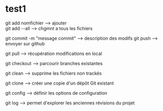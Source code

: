 # test1

git add nomfichier --> ajouter  
git add --all --> chgmnt a tous les fichiers 

git commit -m "message commit" --> description des modifs
git push --> envoyer sur github 

git pull --> récupération modifications en local

git checkout --> parcourir branches existantes

git clean --> supprime les fichiers non trackés 

git clone --> créer une copie d'un dépôt Git existant 

git config --> définir les options de configuration 

git log --> permet d'explorer les anciennes révisions du projet 


